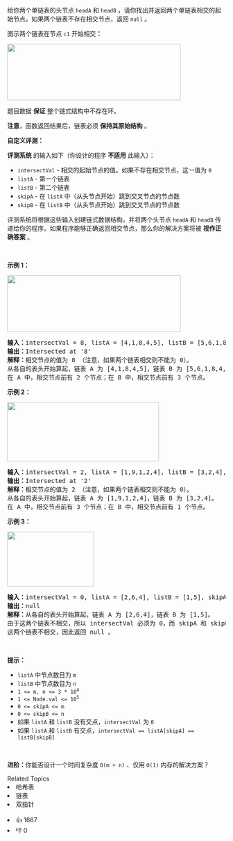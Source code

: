 <p>给你两个单链表的头节点&nbsp;<code>headA</code> 和 <code>headB</code> ，请你找出并返回两个单链表相交的起始节点。如果两个链表不存在相交节点，返回 <code>null</code> 。</p>

<p>图示两个链表在节点 <code>c1</code> 开始相交<strong>：</strong></p>

<p><a href="https://assets.leetcode-cn.com/aliyun-lc-upload/uploads/2018/12/14/160_statement.png" target="_blank"><img alt="" src="https://assets.leetcode-cn.com/aliyun-lc-upload/uploads/2018/12/14/160_statement.png" style="height: 130px; width: 400px;" /></a></p>

<p>题目数据 <strong>保证</strong> 整个链式结构中不存在环。</p>

<p><strong>注意</strong>，函数返回结果后，链表必须 <strong>保持其原始结构</strong> 。</p>

<p><strong>自定义评测：</strong></p>

<p><strong>评测系统</strong> 的输入如下（你设计的程序 <strong>不适用</strong> 此输入）：</p>

<ul>
	<li><code>intersectVal</code> - 相交的起始节点的值。如果不存在相交节点，这一值为 <code>0</code></li>
	<li><code>listA</code> - 第一个链表</li>
	<li><code>listB</code> - 第二个链表</li>
	<li><code>skipA</code> - 在 <code>listA</code> 中（从头节点开始）跳到交叉节点的节点数</li>
	<li><code>skipB</code> - 在 <code>listB</code> 中（从头节点开始）跳到交叉节点的节点数</li>
</ul>

<p>评测系统将根据这些输入创建链式数据结构，并将两个头节点 <code>headA</code> 和 <code>headB</code> 传递给你的程序。如果程序能够正确返回相交节点，那么你的解决方案将被 <strong>视作正确答案</strong> 。</p>

<p>&nbsp;</p>

<p><strong>示例 1：</strong></p>

<p><a href="https://assets.leetcode.com/uploads/2018/12/13/160_example_1.png" target="_blank"><img alt="" src="https://assets.leetcode.com/uploads/2021/03/05/160_example_1_1.png" style="height: 130px; width: 400px;" /></a></p>

<pre>
<strong>输入：</strong>intersectVal = 8, listA = [4,1,8,4,5], listB = [5,6,1,8,4,5], skipA = 2, skipB = 3
<strong>输出：</strong>Intersected at '8'
<strong>解释：</strong>相交节点的值为 8 （注意，如果两个链表相交则不能为 0）。
从各自的表头开始算起，链表 A 为 [4,1,8,4,5]，链表 B 为 [5,6,1,8,4,5]。
在 A 中，相交节点前有 2 个节点；在 B 中，相交节点前有 3 个节点。
</pre>

<p><strong>示例&nbsp;2：</strong></p>

<p><a href="https://assets.leetcode.com/uploads/2018/12/13/160_example_2.png" target="_blank"><img alt="" src="https://assets.leetcode.com/uploads/2021/03/05/160_example_2.png" style="height: 136px; width: 350px;" /></a></p>

<pre>
<strong>输入：</strong>intersectVal&nbsp;= 2, listA = [1,9,1,2,4], listB = [3,2,4], skipA = 3, skipB = 1
<strong>输出：</strong>Intersected at '2'
<strong>解释：</strong>相交节点的值为 2 （注意，如果两个链表相交则不能为 0）。
从各自的表头开始算起，链表 A 为 [1,9,1,2,4]，链表 B 为 [3,2,4]。
在 A 中，相交节点前有 3 个节点；在 B 中，相交节点前有 1 个节点。
</pre>

<p><strong>示例&nbsp;3：</strong></p>

<p><a href="https://assets.leetcode.com/uploads/2018/12/13/160_example_3.png" target="_blank"><img alt="" src="https://assets.leetcode-cn.com/aliyun-lc-upload/uploads/2018/12/14/160_example_3.png" style="height: 126px; width: 200px;" /></a></p>

<pre>
<strong>输入：</strong>intersectVal = 0, listA = [2,6,4], listB = [1,5], skipA = 3, skipB = 2
<strong>输出：</strong>null
<strong>解释：</strong>从各自的表头开始算起，链表 A 为 [2,6,4]，链表 B 为 [1,5]。
由于这两个链表不相交，所以 intersectVal 必须为 0，而 skipA 和 skipB 可以是任意值。
这两个链表不相交，因此返回 null 。
</pre>

<p>&nbsp;</p>

<p><strong>提示：</strong></p>

<ul>
	<li><code>listA</code> 中节点数目为 <code>m</code></li>
	<li><code>listB</code> 中节点数目为 <code>n</code></li>
	<li><code>1 &lt;= m, n &lt;= 3 * 10<sup>4</sup></code></li>
	<li><code>1 &lt;= Node.val &lt;= 10<sup>5</sup></code></li>
	<li><code>0 &lt;= skipA &lt;= m</code></li>
	<li><code>0 &lt;= skipB &lt;= n</code></li>
	<li>如果 <code>listA</code> 和 <code>listB</code> 没有交点，<code>intersectVal</code> 为 <code>0</code></li>
	<li>如果 <code>listA</code> 和 <code>listB</code> 有交点，<code>intersectVal == listA[skipA] == listB[skipB]</code></li>
</ul>

<p>&nbsp;</p>

<p><strong>进阶：</strong>你能否设计一个时间复杂度 <code>O(m + n)</code> 、仅用 <code>O(1)</code> 内存的解决方案？</p>
<div><div>Related Topics</div><div><li>哈希表</li><li>链表</li><li>双指针</li></div></div><br><div><li>👍 1667</li><li>👎 0</li></div>